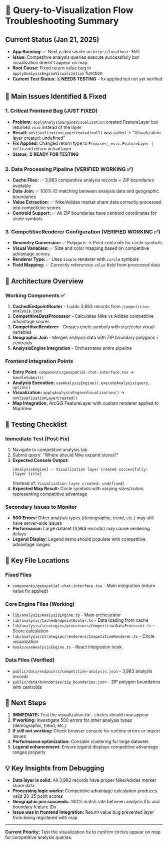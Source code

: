 # 🔬 Query-to-Visualization Flow Troubleshooting Summary

## **Current Status (Jan 21, 2025)**
- **App Running:** ✅ Next.js dev server on `http://localhost:3001`
- **Issue:** Competitive analysis queries execute successfully but visualization doesn't appear on map
- **Root Cause:** Fixed return value bug in `applyAnalysisEngineVisualization` function
- **Current Test Status:** ⏳ **NEEDS TESTING** - fix applied but not yet verified

## **🎯 Main Issues Identified & Fixed**

### 1. **Critical Frontend Bug (JUST FIXED)**
- **Problem:** `applyAnalysisEngineVisualization` created FeatureLayer but returned `void` instead of the layer
- **Result:** `onVisualizationLayerCreated(null)` was called → "Visualization layer created: undefined"
- **Fix Applied:** Changed return type to `Promise<__esri.FeatureLayer | null>` and return actual layer
- **Status:** ⏳ **READY FOR TESTING**

### 2. **Data Processing Pipeline (VERIFIED WORKING ✅)**
- **Cache Files:** ✅ 3,983 competitive analysis records + ZIP boundaries available
- **Data Join:** ✅ 100% ID matching between analysis data and geographic boundaries  
- **Value Extraction:** ✅ Nike/Adidas market share data correctly processed into competitive scores
- **Centroid Support:** ✅ All ZIP boundaries have centroid coordinates for circle symbols

### 3. **CompetitiveRenderer Configuration (VERIFIED WORKING ✅)**
- **Geometry Conversion:** ✅ Polygons → Point centroids for circle symbols
- **Visual Variables:** ✅ Size and color mapping based on competitive advantage scores
- **Renderer Type:** ✅ Uses `simple` renderer with `circle` symbols
- **Field Mapping:** ✅ Correctly references `value` field from processed data

## **🧩 Architecture Overview**

### **Working Components ✅**
1. **CachedEndpointRouter** - Loads 3,983 records from `/competitive-analysis.json`
2. **CompetitiveDataProcessor** - Calculates Nike vs Adidas competitive advantage scores
3. **CompetitiveRenderer** - Creates circle symbols with size/color visual variables
4. **Geographic Join** - Merges analysis data with ZIP boundary polygons + centroids
5. **AnalysisEngine Integration** - Orchestrates entire pipeline

### **Frontend Integration Points**
- **Entry Point:** `components/geospatial-chat-interface.tsx` → `handleSubmit()`
- **Analysis Execution:** `useAnalysisEngine().executeAnalysis(query, options)`
- **Visualization:** `applyAnalysisEngineVisualization()` → `onVisualizationLayerCreated()`
- **Map Integration:** ArcGIS FeatureLayer with custom renderer applied to MapView

## **🧪 Testing Checklist**

### **Immediate Test (Post-Fix)**
1. Navigate to competitive analysis tab
2. Submit query: "Where should Nike expand stores?"
3. **Expected Console Output:**
   ```
   [AnalysisEngine] ✅ Visualization layer created successfully: [layer title]
   ```
   (Instead of: `Visualization layer created: undefined`)
4. **Expected Map Result:** Circle symbols with varying sizes/colors representing competitive advantage

### **Secondary Issues to Monitor**
- **500 Errors:** Other analysis types (demographic, trend, etc.) may still have server-side issues
- **Performance:** Large dataset (3,983 records) may cause rendering delays
- **Legend Display:** Legend items should populate with competitive advantage ranges

## **🔧 Key File Locations**

### **Fixed Files**
- `components/geospatial-chat-interface.tsx` - Main integration (return value fix applied)

### **Core Engine Files (Working)**
- `lib/analysis/AnalysisEngine.ts` - Main orchestrator
- `lib/analysis/CachedEndpointRouter.ts` - Data loading from cache
- `lib/analysis/strategies/processors/CompetitiveDataProcessor.ts` - Score calculation
- `lib/analysis/strategies/renderers/CompetitiveRenderer.ts` - Circle visualization
- `hooks/useAnalysisEngine.ts` - React integration hook

### **Data Files (Verified)**
- `public/data/endpoints/competitive-analysis.json` - 3,983 analysis records
- `public/data/boundaries/zip_boundaries.json` - ZIP polygon boundaries with centroids

## **🎯 Next Steps**

1. **IMMEDIATE:** Test the visualization fix - circles should now appear
2. **If working:** Investigate 500 errors for other analysis types (demographic, trend, etc.)
3. **If still not working:** Check browser console for runtime errors or import issues
4. **Performance optimization:** Consider clustering for large datasets
5. **Legend enhancement:** Ensure legend displays competitive advantage ranges properly

## **💡 Key Insights from Debugging**

- **Data layer is solid:** All 3,983 records have proper Nike/Adidas market share data
- **Processing logic works:** Competitive advantage calculation produces valid 20-25 point scores  
- **Geographic join succeeds:** 100% match rate between analysis IDs and boundary feature IDs
- **Issue was in frontend integration:** Return value bug prevented layer from being registered with map

---

**Current Priority:** Test the visualization fix to confirm circles appear on map for competitive analysis queries.